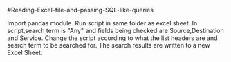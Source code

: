 #Reading-Excel-file-and-passing-SQL-like-queries

Import pandas module. 
Run script in same folder as excel sheet. 
In script,search term is "Any" and fields being checked are Source,Destination and Service.
Change the script according to what the list headers are and search term to be searched for.
The search results are written to a new Excel Sheet.


